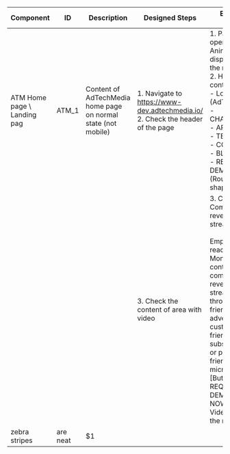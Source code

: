 | Component | ID  | Description  | Designed Steps       |Expected Result     |	Created<br> By |	Last<br> Updated |
| --------- |-----| -------------|----------------------|--------------------|-----------------|-------------------|
| ATM Home page \ Landing pag    | ATM_1 | Content of AdTechMedia home page on normal state (not mobile) | 1. Navigate to https://www-dev.adtechmedia.io/ <br> 2. Check the header of the page | 1. Page is opened. Animation is displayed on the right <br> 2. Header contains: <br>     - Logo (AdTechMedia) <br>     - CHALLENGES <br>     - API <br>     - TEAM <br>     - CONTACT <br>     - BLOG <br>     - REQUEST A DEMO (Rounded shape) | Alexandr Urita | 15.06.2017 |
|       |       |   | 3. Check the content of area with video     | 3. Content: <br> Complementary revenue streams <br> <br> Empower your readers. Monetize your content. Unlock complementary revenue streams through user friendly advertising, customer friendly subscriptions or privacy friendly micropayments. <br> [Buttons] <br> REQUEST A DEMO, WATCH NOW <br> Video area on the right |    |  |
| zebra stripes | are neat      |    $1 |
